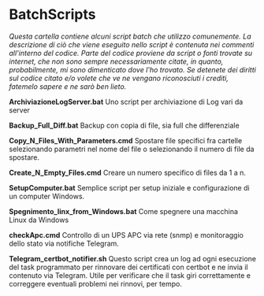 # BatchScripts
*Questa cartella contiene alcuni script batch che utilizzo comunemente.*
*La descrizione di ciò che viene eseguito nello script è contenuta nei commenti all'interno del codice.*
*Parte del codice proviene da script o fonti trovate su internet, che non sono sempre necessariamente citate, in quanto, probabilmente, mi sono dimenticato dove l'ho trovato.*
*Se detenete dei diritti sul codice citato e/o volete che ve ne vengano riconosciuti i crediti, fatemelo sapere e ne sarò ben lieto.*

**ArchiviazioneLogServer.bat**
Uno script per archiviazione di Log vari da server

**Backup_Full_Diff.bat**
Backup con copia di file, sia full che differenziale

**Copy_N_Files_With_Parameters.cmd**
Spostare file specifici fra cartelle selezionando parametri nel nome del file o selezionando il numero di file da spostare.

**Create_N_Empty_Files.cmd**
Creare un numero specifico di files da 1 a n.

**SetupComputer.bat**
Semplice script per setup iniziale e configurazione di un computer Windows.

**Spegnimento_linx_from_Windows.bat**
Come spegnere una macchina Linux da Windows

**checkApc.cmd**
Controllo di un UPS APC via rete (snmp) e monitoraggio dello stato via notifiche Telegram. 

**Telegram_certbot_notifier.sh**
Questo script crea un log ad ogni esecuzione del task programmato per rinnovare dei certificati con certbot e ne invia il contenuto via Telegram.
Utile per verificare che il task giri correttamente e correggere eventuali problemi nei rinnovi, per tempo.


